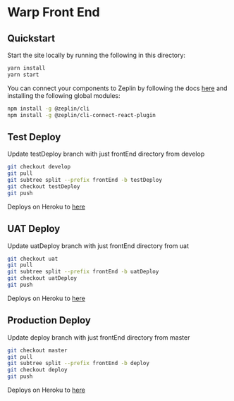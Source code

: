 # Warp Front End

## Quickstart

Start the site locally by running the following in this directory:
```bash
yarn install
yarn start
```

You can connect your components to Zeplin by following the docs [here](https://github.com/zeplin/connected-components-docs/blob/master/docs/gettingStarted/REACT.md) and installing the following global modules:
```bash
npm install -g @zeplin/cli
npm install -g @zeplin/cli-connect-react-plugin
```

## Test Deploy

Update testDeploy branch with just frontEnd directory from develop
```bash
git checkout develop
git pull
git subtree split --prefix frontEnd -b testDeploy
git checkout testDeploy
git push
```

Deploys on Heroku to [here](https://warpfinance-warp-test.herokuapp.com)

## UAT Deploy

Update uatDeploy branch with just frontEnd directory from uat
```bash
git checkout uat
git pull
git subtree split --prefix frontEnd -b uatDeploy
git checkout uatDeploy
git push
```

Deploys on Heroku to [here](https://warpfinance-warp-uat.herokuapp.com)

## Production Deploy

Update deploy branch with just frontEnd directory from master
```bash
git checkout master
git pull
git subtree split --prefix frontEnd -b deploy
git checkout deploy
git push
```

Deploys on Heroku to [here](https://warpfinance-warp.herokuapp.com)
